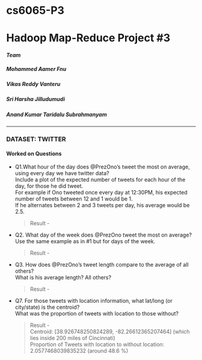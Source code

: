 # cs6065-P3
Hadoop Map-Reduce Project #3
============================

#### *Team*
##### Mohammed Aamer Fnu
##### Vikas Reddy Vanteru
##### Sri Harsha Jilludumudi
##### Anand Kumar Taridalu Subrahmanyam
----
### DATASET: TWITTER

#### Worked on Questions
-  Q1.What hour of the day does @PrezOno’s tweet the most on average, using every day we have twitter data?   
   Include a plot of the expected number of tweets for each hour of the day, for those he did tweet.  
For example if Ono tweeted once every day at 12:30PM, his expected number of tweets between 12 and 1 would be 1.  
If he alternates between 2 and 3 tweets per day, his average would be 2.5.
   > Result -   
   >
- Q2. What day of the week does @PrezOno tweet the most on average?  
Use the same example as in #1 but for days of the week.
   > Result -   
   >
- Q3. How does @PrezOno’s tweet length compare to the average of all others?  
What is his average length?  All others?
   > Result -   
   >
- Q7. For those tweets with location information, what lat/long (or city/state) is the centroid?  
What was the proportion of tweets with location to those without?
   > Result -  
   >  Centroid: [38.926748250824289, -82.26612365207464] (which lies inside 200 miles of Cincinnati)   
   > Proportion of Tweets with location to without location: 2.0577468039835232 (around 48.6 %)

